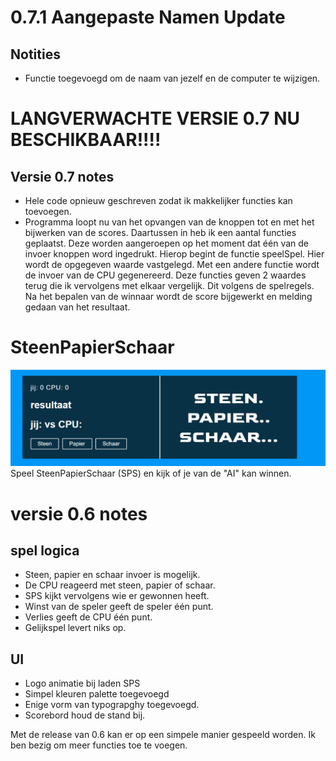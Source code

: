 # 0.7.1 Aangepaste Namen Update

## Notities 

- Functie toegevoegd om de naam van jezelf en de computer te wijzigen. 

# LANGVERWACHTE VERSIE 0.7 NU BESCHIKBAAR!!!!

## Versie 0.7 notes
- Hele code opnieuw geschreven zodat ik makkelijker functies kan toevoegen. 
- Programma loopt nu van het opvangen van de knoppen tot en met het bijwerken van de scores. 
Daartussen in heb ik een aantal functies geplaatst. Deze worden aangeroepen op het moment dat 
één van de invoer knoppen word ingedrukt. Hierop begint de functie speelSpel. Hier wordt de 
opgegeven waarde vastgelegd. Met een andere functie wordt de invoer van de CPU gegenereerd. 
Deze functies geven 2 waardes terug die ik vervolgens met elkaar vergelijk. 
Dit volgens de spelregels. Na het bepalen van de winnaar wordt de score bijgewerkt en melding gedaan van het resultaat. 

# SteenPapierSchaar
![Voorbeeld van SPS](https://github.com/skarjan/SteenPapierSchaar/blob/main/img/bijv.png)
Speel SteenPapierSchaar (SPS) en kijk of je van de "AI" kan winnen. 



# versie 0.6 notes
## spel logica
- Steen, papier en schaar invoer is mogelijk.
- De CPU reageerd met steen, papier of schaar.
- SPS kijkt vervolgens wie er gewonnen heeft.
- Winst van de speler geeft de speler één punt.
- Verlies geeft de CPU één punt.
- Gelijkspel levert niks op. 
 ## UI 
 - Logo animatie bij laden SPS
 - Simpel kleuren palette toegevoegd
 - Enige vorm van typograpghy toegevoegd. 
 - Scorebord houd de stand bij. 
 
 Met de release van 0.6 kan er op een simpele manier gespeeld worden. 
 Ik ben bezig om meer functies toe te voegen. 


